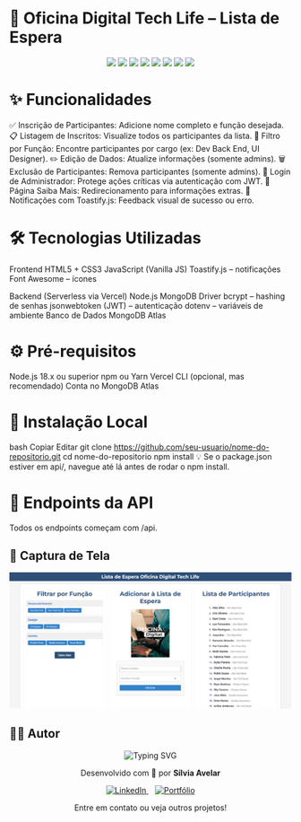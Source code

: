 # 🚀 Oficina Digital Tech Life – Lista de Espera

<p align="center">
  <a href="#"><img src="https://img.shields.io/badge/HTML5-E34F26?style=for-the-badge&logo=html5&logoColor=white" /></a>
  <a href="#"><img src="https://img.shields.io/badge/CSS3-1572B6?style=for-the-badge&logo=css3&logoColor=white" /></a>
  <a href="#"><img src="https://img.shields.io/badge/JavaScript-F7DF1E?style=for-the-badge&logo=javascript&logoColor=black" /></a>
  <a href="#"><img src="https://img.shields.io/badge/Toastify.js-34A853?style=for-the-badge&logo=javascript&logoColor=white" /></a>
  <a href="#"><img src="https://img.shields.io/badge/Font%20Awesome-339AF0?style=for-the-badge&logo=fontawesome&logoColor=white" /></a>
  <a href="#"><img src="https://img.shields.io/badge/Node.js-339933?style=for-the-badge&logo=node.js&logoColor=white" /></a>
  <a href="#"><img src="https://img.shields.io/badge/MongoDB-47A248?style=for-the-badge&logo=mongodb&logoColor=white" /></a>
  <a href="#"><img src="https://img.shields.io/badge/Vercel-000000?style=for-the-badge&logo=vercel&logoColor=white" /></a>
</p>


# ✨ Funcionalidades
✅ Inscrição de Participantes: Adicione nome completo e função desejada.
📋 Listagem de Inscritos: Visualize todos os participantes da lista.
🎯 Filtro por Função: Encontre participantes por cargo (ex: Dev Back End, UI Designer).
✏️ Edição de Dados: Atualize informações (somente admins).
🗑️ Exclusão de Participantes: Remova participantes (somente admins).
🔐 Login de Administrador: Protege ações críticas via autenticação com JWT.
📄 Página Saiba Mais: Redirecionamento para informações extras.
🔔 Notificações com Toastify.js: Feedback visual de sucesso ou erro.


# 🛠️ Tecnologias Utilizadas
Frontend
HTML5 + CSS3
JavaScript (Vanilla JS)
Toastify.js – notificações
Font Awesome – ícones

Backend (Serverless via Vercel)
Node.js
MongoDB Driver
bcrypt – hashing de senhas
jsonwebtoken (JWT) – autenticação
dotenv – variáveis de ambiente
Banco de Dados
MongoDB Atlas


# ⚙️ Pré-requisitos
Node.js 18.x ou superior
npm ou Yarn
Vercel CLI (opcional, mas recomendado)
Conta no MongoDB Atlas


# 🚀 Instalação Local
bash
Copiar
Editar
git clone https://github.com/seu-usuario/nome-do-repositorio.git
cd nome-do-repositorio
npm install
💡 Se o package.json estiver em api/, navegue até lá antes de rodar o npm install.


# 📡 Endpoints da API
Todos os endpoints começam com /api.

## 📸 Captura de Tela
![Captura do Projeto](assets/preview.png)


## 🧑‍💻 Autor
<p align="center">
<img src="https://readme-typing-svg.herokuapp.com/?font=Righteous&size=35&color=Fira&center=true&vCenter=true&width=650&height=70&duration=4000&lines=Olá!+Sou+a+Sílvia+Avelar...;Desenvolvedora+WEB...+Front-End...;Eternamente+Aprendendo...;Amante+de+Código+e+Café...;Confira+meus+links!+☕" alt="Typing SVG" />
</p>
<p align="center">
Desenvolvido com 💙 por <strong>Sílvia Avelar</strong>
</p>
<p align="center">
<a href="https://www.linkedin.com/in/silvia-avelar/" target="_blank">
<img src="https://img.shields.io/badge/-LinkedIn-%230077B5?style=for-the-badge&logo=linkedin&logoColor=white" alt="LinkedIn">
</a>
&nbsp;&nbsp;
<a href="https://silviaavelar.github.io/Portfolio/" target="_blank">
<img src="https://img.shields.io/badge/-Portfólio-FF4081?style=for-the-badge&logo=vercel&logoColor=white" alt="Portfólio">
</a>
</p>
<p align="center">
Entre em contato ou veja outros projetos!
</p>